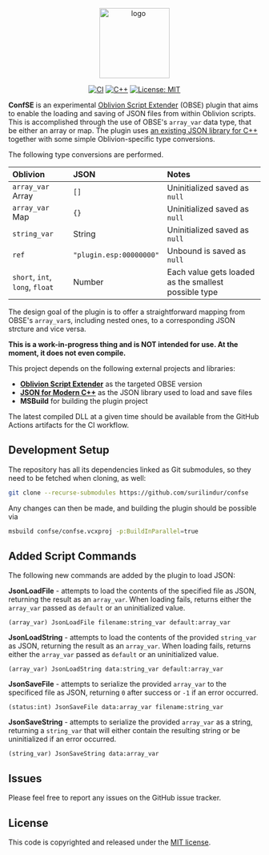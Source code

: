 <p align="center">
    <img alt="logo" src="https://raw.githubusercontent.com/surilindur/confse/main/images/logo.svg" width="140">
</p>

<p align="center">
  <a href="https://github.com/surilindur/confse/actions/workflows/ci.yml"><img alt="CI" src=https://github.com/surilindur/confse/actions/workflows/ci.yml/badge.svg?branch=main"></a>
  <a href="https://isocpp.org/"><img alt="C++" src="https://img.shields.io/badge/%3C%2F%3E-C++-%23f34b7d.svg"></a>
  <a href="https://opensource.org/licenses/MIT"><img alt="License: MIT" src="https://img.shields.io/badge/License-MIT-blue.svg"></a>
</p>

**ConfSE** is an experimental [Oblivion Script Extender](https://github.com/llde/xOBSE) (OBSE) plugin that aims to enable the loading and saving of JSON files from within Oblivion scripts. This is accomplished through the use of OBSE's `array_var` data type, that be either an array or map. The plugin uses [an existing JSON library for C++](https://github.com/nlohmann/json) together with some simple Oblivion-specific type conversions.

The following type conversions are performed.

| Oblivion                        | JSON                    | Notes                                                |
|:--------------------------------|:------------------------|:-----------------------------------------------------|
| `array_var` Array               | `[]`                    | Uninitialized saved as `null`                        |
| `array_var` Map                 | `{}`                    | Uninitialized saved as `null`                        |
| `string_var`                    | String                  | Uninitialized saved as `null`                        |
| `ref`                           | `"plugin.esp:00000000"` | Unbound is saved as `null`                           |
| `short`, `int`, `long`, `float` | Number                  | Each value gets loaded as the smallest possible type |

The design goal of the plugin is to offer a straightforward mapping from OBSE's `array_var`s, including nested ones, to a corresponding JSON strcture and vice versa.

**This is a work-in-progress thing and is NOT intended for use. At the moment, it does not even compile.**

This project depends on the following external projects and libraries:

* [**Oblivion Script Extender**](https://github.com/llde/xOBSE) as the targeted OBSE version
* [**JSON for Modern C++**](https://github.com/nlohmann/json) as the JSON library used to load and save files
* **MSBuild** for building the plugin project

The latest compiled DLL at a given time should be available from the GitHub Actions artifacts for the CI workflow.

## Development Setup

The repository has all its dependencies linked as Git submodules, so they need to be fetched when cloning, as well:

```bash
git clone --recurse-submodules https://github.com/surilindur/confse
```

Any changes can then be made, and building the plugin should be possible via

```bash
msbuild confse/confse.vcxproj -p:BuildInParallel=true
```

## Added Script Commands

The following new commands are added by the plugin to load JSON:

**JsonLoadFile** - attempts to load the contents of the specified file as JSON, returning the result as an `array_var`. When loading fails, returns either the `array_var` passed as `default` or an uninitialized value.

    (array_var) JsonLoadFile filename:string_var default:array_var

**JsonLoadString** - attempts to load the contents of the provided `string_var` as JSON, returning the result as an `array_var`. When loading fails, returns either the `array_var` passed as `default` or an uninitialized value.

    (array_var) JsonLoadString data:string_var default:array_var

**JsonSaveFile** - attempts to serialize the provided `array_var` to the specificed file as JSON, returning `0` after success or `-1` if an error occurred.

    (status:int) JsonSaveFile data:array_var filename:string_var

**JsonSaveString** - attempts to serialize the provided `array_var` as a string, returning a `string_var` that will either contain the resulting string or be uninitialized if an error occurred.

    (string_var) JsonSaveString data:array_var

## Issues

Please feel free to report any issues on the GitHub issue tracker.

## License

This code is copyrighted and released under the [MIT license](http://opensource.org/licenses/MIT).
